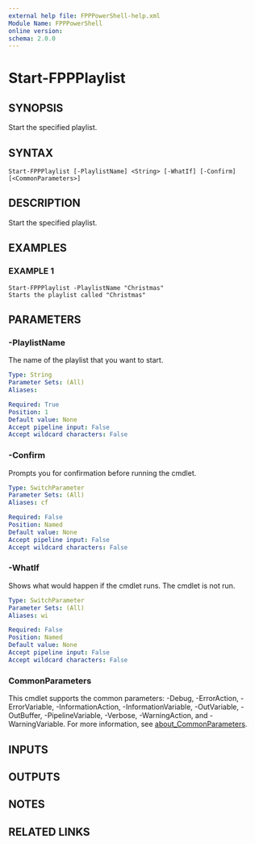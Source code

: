 ```yaml
---
external help file: FPPPowerShell-help.xml
Module Name: FPPPowerShell
online version:
schema: 2.0.0
---
```


# Start-FPPPlaylist

## SYNOPSIS
Start the specified playlist.

## SYNTAX

```
Start-FPPPlaylist [-PlaylistName] <String> [-WhatIf] [-Confirm] [<CommonParameters>]
```

## DESCRIPTION
Start the specified playlist.

## EXAMPLES

### EXAMPLE 1
```
Start-FPPPlaylist -PlaylistName "Christmas"
Starts the playlist called "Christmas"
```

## PARAMETERS

### -PlaylistName
The name of the playlist that you want to start.

```yaml
Type: String
Parameter Sets: (All)
Aliases:

Required: True
Position: 1
Default value: None
Accept pipeline input: False
Accept wildcard characters: False
```

### -Confirm
Prompts you for confirmation before running the cmdlet.

```yaml
Type: SwitchParameter
Parameter Sets: (All)
Aliases: cf

Required: False
Position: Named
Default value: None
Accept pipeline input: False
Accept wildcard characters: False
```

### -WhatIf
Shows what would happen if the cmdlet runs.
The cmdlet is not run.

```yaml
Type: SwitchParameter
Parameter Sets: (All)
Aliases: wi

Required: False
Position: Named
Default value: None
Accept pipeline input: False
Accept wildcard characters: False
```

### CommonParameters
This cmdlet supports the common parameters: -Debug, -ErrorAction, -ErrorVariable, -InformationAction, -InformationVariable, -OutVariable, -OutBuffer, -PipelineVariable, -Verbose, -WarningAction, and -WarningVariable. For more information, see [about_CommonParameters](http://go.microsoft.com/fwlink/?LinkID=113216).

## INPUTS

## OUTPUTS

## NOTES

## RELATED LINKS
